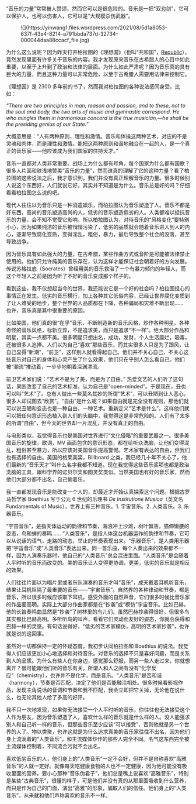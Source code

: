 “音乐的力量”常常被人赞颂，然而它可以是很危险的。音乐是一把“双刃剑”，它可以保护人，也可以伤害人，它可以是“大规模杀伤武器”。

<figure class="wp-block-image">![](https://yinwang1.files.wordpress.com/2021/08/5d1a8053-637f-43e4-8214-a791bbda737d-32734-000044daa88ccacf_file.jpg)</figure>

为什么这么说呢？因为昨天打开柏拉图的《理想国》（也叫“共和国”，[Republic](https://www.gutenberg.org/files/1497/1497-h/1497-h.htm)），竟然发现里面有许多关于音乐的内容。我才发现原来音乐在古希腊人的心目中如此重要，以至于上升到了政治和法律的层面。为什么如此严肃呢？因为音乐真的具有巨大的力量，而且这种力量可以非常危险，以至于古希腊人需要用法律来控制它。

《理想国》是 2300 多年前的书了，然而我对柏拉图的各种说法感同身受，比如：

_“There are two principles in man, reason and passion, and to these, not to the soul and body, the two arts of music and gymnastic correspond. He who mingles them in harmonious concord is the true musician,—he shall be the presiding genius of our State.”_

大概意思是：“人有两种原则，理性和激情。音乐和体操这两种艺术，对应的不是灵魂和肉体，而是理性和激情。能把这两种原则和谐地融合在一起的人，是一个真正的音乐家——他应该成为我们国家的住持天才。”

音乐一直都对人类非常重要。战场上为什么都有号角，每个国家为什么都有国歌？很多人片面和肤浅地赞美“音乐的力量”，然而谁真的理解了它的这种力量？看了柏拉图的这些说法之后，我才意识到，我们并没有真正理解音乐的力量。很多时候别人说这个东西好，人们就说它好，其实并不知道是为什么。音乐总是好的吗？仔细看看柏拉图怎么说的吧。

现代人往往以为音乐只是一种消遣娱乐，而柏拉图认为音乐塑造了人。音乐不都是好东西，高尚的音乐塑造高尚的人，低劣的音乐塑造低劣的人。人类都难以抵抗音乐的力量，会不知不觉受它影响，所以柏拉图认为，对待音乐的“风格变化”要特别小心，因为如果纯洁的音乐被悄悄污染了，低劣的品质就会随着音乐进入到人的内心，逐渐导致腐化变质，变得淫乱，粗俗，暴力，最后导致整个社会的没落，甚至导致战争。

因为音乐具有如此强大的力量，在古希腊，某些作曲方式或音阶是可能被法律禁止使用的。他们只允许纯美的音乐存在，认为这样才能保证社会朝着好的方向发展。传说苏格拉底（Socrates）曾经用美的音乐救治了一个有暴力倾向的年轻人，而这个年轻人之前是因为听了不好的音乐变成那个样子的。

看到这些，我不仅想起当今的世界，我还能说它是一个好的社会吗？柏拉图担心的事情正在发生。低劣的音乐横行，加上各种其它低俗内容，已经让世界腐化变质到了让人难受的地步，整个世界的人品质都在下降，各种骗局和灾难不断出现…… 也许，音乐真是其中很重要的原因。

比如美国，他们真的很“在乎”音乐，不断制造新的音乐风格，炒作各种明星。各种奇怪的音乐风格，标新立异，不是追求美，而只是追求“不一样”。绝大部分作品和明星，其实一点都不美。很多明星只想出名，成功，发财，个人生活糜烂，吸毒，还被很多人追捧。人们以为自己“喜欢”那些音乐，而其实很多人只是为了跟风，让自己显得“新潮”，“前卫”，这样别人就看得起自己。他们并不关心自己，不关心这些音乐对自己的身体和心灵产生了什么效果，他们只在乎别人怎么看自己。他们被“潮流”推动着，一步步地朝着深渊漂流。

前卫艺术家们说：“艺术不是为了美，而是为了自由。” 热爱文艺的人们听了这句话，果断改变了自己的艺术标准，认为自己是“open-minded”。于是现在，丑也可以叫“艺术”了。总有人做出一些莫名其妙的所谓“艺术”，可以丑陋到让人恶心，很多人却试图去“欣赏”。“自由”是什么呢？如果自由就是完全没有规则，那他们就可以说丑陋和变态也是一种自由，一种艺术。重新定义“艺术是什么”，这样他们就可以把任何意识形态植入到人们的头脑中，我觉得这是非常危险的。人们有了太多的所谓“自由”，但今天的世界却一片混乱，并没有真正的自由。

与电影类似，我觉得音乐也是美国对世界进行“文化侵略”的重要武器之一。很多美国音乐的旋律，歌词，MV 画面包含的意识形态，都在给听众洗脑，让他们变得混乱，粗俗甚至暴力，所以应该对美国音乐提高警惕。艺术家有表达的自由，但我们也有选择的自由。美国的格莱美奖，Billboard 之类，我已经几十年不关心了，他们最新的“音乐天才”叫什么名字我都不知道。现在我觉得这些音乐奖项也都是政治洗脑的工具，跟科学界的诺贝尔奖和图灵奖类似。当然美国也有好的音乐家，然而他们大部分都不出名，自己偷着乐。

我一直都发现音乐是能改变一个人的，却最近才开始认真探索这个问题。根据古罗马哲学家 Boethius 写于公元 6 世纪的乐理书 _De Institutione Musica_（英文名 Fundamentals of Music），世界上有三种音乐。1\. 宇宙音乐。2\. 人类音乐。3\. 乐器音乐。

“宇宙音乐”，是指天体运动的韵律和节奏，海浪冲上沙滩，树叶飘落，猫伸懒腰的姿态，鸟和蝉的奏鸣…… “人类音乐”，是指人体这台机器运作的韵律和节奏，它可以从说话的语气，走路的动态，举止的节奏表现出来。“乐器音乐”，是人类用乐器把“宇宙音乐”或“人类音乐”表达出来。同一首乐曲，每个人奏出来的效果都不一样，因为人演奏乐器时，他自己的“人类音乐”总会混进里面。“人类音乐”是会随着人平时听的音乐而改变的。美的音乐让人变得更协调，更美，低劣的音乐就是相反的效果。

人们往往片面以为唱片里或者乐队演奏的音乐才叫“音乐”，成天戴着耳机听音乐，结果让耳机阻隔了最重要的音乐——“宇宙音乐”。自然界的各种律动和节奏，都是音乐，所以很多时候应该取下耳机，感受外面的自然声音，它们很多时候比音乐家的作品要高明。实际上大部分作曲家都是在“抄袭”或“模仿”宇宙音乐。比如巴赫，他的长笛奏鸣曲显然是“抄袭”了树林里的鸟儿们。虽然巴赫抄袭得很好，但很多鸟其实都比巴赫高明。多听听鸟的叫声，看看它们灵动而友好的姿态，你就会获得和巴赫一样的灵感。有句话说得好，“低劣的艺术家模仿，高明的艺术家抄袭”，也许就是说的这回事。

虽然对一切都保持一定的怀疑态度，我初步认同柏拉图和 Boethius 的说法。我觉得人们应该更加小心地选择和对待音乐。对音乐的选择不只是喜好问题，而是关系到人的品质。为什么有些人在你身边，感觉那么舒服，而另一些人走过来，你就想离开？很可能跟他们听的音乐有关。所谓人和人之间有没有“化学反应”（chemistry），也许并不是化学，而是音乐。“人类音乐”是否和谐（harmony），节奏是否匹配，决定了他们是否能融洽相处。很多时候看影视作品，发现主角说话的音调和节奏和我不匹配，我会立即把它关掉，无论他在说什么，也无论其他人给了多高的好评。

我不只一次地发现，如果你无法接受一个人平时听的音乐，你往往也无法接受这个人作为朋友，因为音乐塑造了人，喜欢什么样的音乐就是什么样的人。没人能强求别人和自己听一样的音乐，但那些音乐至少应该“可以接受”，否则他就是另一个世界的人了。物以类聚，也许这就是为什么追求真美的音乐家往往不出名，因为他们身上流淌着的“人类音乐”，和主流媒体炒作的那些人完全不同。名气这东西完全被主流媒体控制着，不同流合污就不会出名。

喜欢低劣音乐的人，他们身上的“人类音乐”一定不会好，但并不是自称喜欢“高雅音乐”的人就一定好。就像每天吃健康食物的人也不一定健康，因为他可能没有吸收里面的营养。要小心那种“音乐伪君子”，他们总是嘴上说喜欢“高雅音乐”，特别是某些“古典音乐”，很懂的样子，可是他们并没有真的从那里面吸收到什么营养，而只是作为自己的门面，演出“高雅”的形象，骗取人们的信任。他们身上的“人类音乐”，从来就和他们声称喜欢的音乐不一样。
